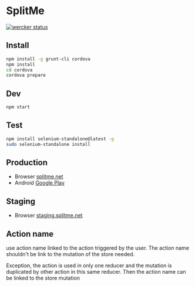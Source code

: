 # SplitMe

[![wercker status](https://app.wercker.com/status/5ad10e66eced6a3bfc139f962105324e/m/master "wercker status")](https://app.wercker.com/project/bykey/5ad10e66eced6a3bfc139f962105324e)

## Install

```sh
npm install -g grunt-cli cordova
npm install
cd cordova
cordova prepare
```

## Dev

```sh
npm start
```

## Test

```sh
npm install selenium-standalone@latest -g
sudo selenium-standalone install
```

## Production
- Browser [splitme.net](https://splitme.net)
- Android [Google Play](https://play.google.com/store/apps/details?id=com.split.app)

## Staging
- Browser [staging.splitme.net](https://staging.splitme.net)

## Action name

use action name linked to the action triggered by the user. The action name shouldn't be link to the mutation of the store needed.

Exception, the action is used in only one reducer and the mutation is duplicated by other action in this same reducer. Then the action name can be linked to the store mutation
